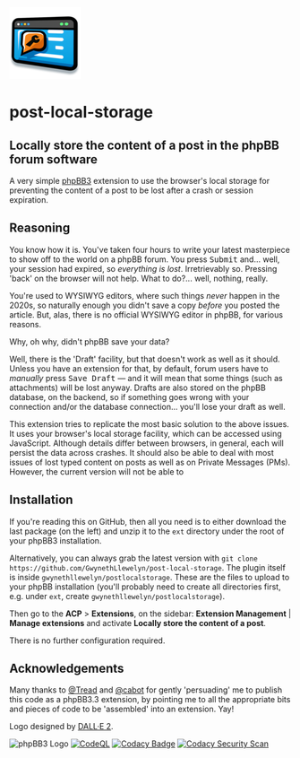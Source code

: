 ![Logo](post-local-storage-logo-smaller.png)
# post-local-storage
## Locally store the content of a post in the phpBB forum software 

A very simple [phpBB3](https://www.phpbb.com/) extension to use the browser's local storage for preventing the content of a post to be lost after a crash or session expiration.

## Reasoning

You know how it is. You've taken four hours to write your latest masterpiece to show off to the world on a phpBB forum. You press <kbd>Submit</kbd> and... well, your session had expired, so _everything is lost_. Irretrievably so. Pressing 'back' on the browser will not help. What to do?... well, nothing, really.

You're used to WYSIWYG editors, where such things _never_ happen in the 2020s, so naturally enough you didn't save a copy _before_ you posted the article. But, alas, there is no official WYSIWYG editor in phpBB, for various reasons.

Why, oh why, didn't phpBB save your data?

Well, there is the 'Draft' facility, but that doesn't work as well as it should. Unless you have an extension for that, by default, forum users have to _manually_ press <kbd>Save Draft</kbd> — and it will mean that some things (such as attachments) will be lost anyway. Drafts are also stored on the phpBB database, on the backend, so if something goes wrong with your connection and/or the database connection... you'll lose your draft as well.

This extension tries to replicate the most basic solution to the above issues. It uses your browser's local storage facility, which can be accessed using JavaScript. Although details differ between browsers, in general, each will persist the data across crashes. It should also be able to deal with most issues of lost typed content on posts as well as on Private Messages (PMs). However, the current version will not be able to 

## Installation

If you're reading this on GitHub, then all you need is to either download the last package (on the left) and unzip it to the `ext` directory under the root of your phpBB3 installation.

Alternatively, you can always grab the latest version with `git clone https://github.com/GwynethLlewelyn/post-local-storage`. The plugin itself is inside `gwynethllewelyn/postlocalstorage`. These are the files to upload to your phpBB installation (you'll probably need to create all directories first, e.g. under `ext`, create `gwynethllewelyn/postlocalstorage`).

Then go to the **ACP** > **Extensions**, on the sidebar: **Extension Management** | **Manage extensions** and activate **Locally store the content of a post**.

There is no further configuration required.

## Acknowledgements

Many thanks to
[@Tread](https://www.phpbb.com/community/memberlist.php?mode=viewprofile&u=1973496) and [@cabot](https://www.phpbb.com/community/memberlist.php?mode=viewprofile&u=1337922) for gently 'persuading' me to publish this code as a phpBB3.3 extension, by pointing me to all the appropriate bits and pieces of code to be 'assembled' into an extension. Yay!

Logo designed by [DALL·E 2](https://openai.com/product/dall-e-2).

![phpBB3 Logo](https://img.shields.io/badge/phpBB-3.3-blue) [![CodeQL](https://github.com/GwynethLlewelyn/post-local-storage/actions/workflows/codeql.yml/badge.svg)](https://github.com/GwynethLlewelyn/post-local-storage/actions/workflows/codeql.yml) [![Codacy Badge](https://app.codacy.com/project/badge/Grade/83a20d04433341baa65c78d29fc3410a)](https://www.codacy.com/gh/GwynethLlewelyn/post-local-storage/dashboard?utm_source=github.com&amp;utm_medium=referral&amp;utm_content=GwynethLlewelyn/post-local-storage&amp;utm_campaign=Badge_Grade) [![Codacy Security Scan](https://github.com/GwynethLlewelyn/post-local-storage/actions/workflows/codacy.yml/badge.svg)](https://github.com/GwynethLlewelyn/post-local-storage/actions/workflows/codacy.yml)
